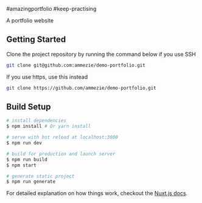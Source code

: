 #amazingportfolio
#keep-practising

A portfolio website

## Getting Started

Clone the project repository by running the command below if you use SSH

```bash
git clone git@github.com:ammezie/demo-portfolio.git
```

If you use https, use this instead

```bash
git clone https://github.com/ammezie/demo-portfolio.git
```

## Build Setup

``` bash
# install dependencies
$ npm install # Or yarn install

# serve with hot reload at localhost:3000
$ npm run dev

# build for production and launch server
$ npm run build
$ npm start

# generate static project
$ npm run generate
```

For detailed explanation on how things work, checkout the [Nuxt.js docs](https://github.com/nuxt/nuxt.js).
